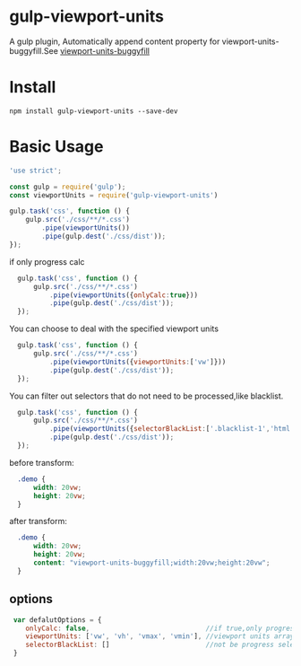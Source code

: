# gulp-viewport-units
A gulp plugin, Automatically append content property for viewport-units-buggyfill.See [viewport-units-buggyfill](https://github.com/rodneyrehm/viewport-units-buggyfill)

# Install

```
npm install gulp-viewport-units --save-dev
```

# Basic Usage

```javascript
'use strict';

const gulp = require('gulp');
const viewportUnits = require('gulp-viewport-units')

gulp.task('css', function () {
    gulp.src('./css/**/*.css')
        .pipe(viewportUnits())
        .pipe(gulp.dest('./css/dist'));
});
```
if only progress calc
```javascript
  gulp.task('css', function () {
      gulp.src('./css/**/*.css')
          .pipe(viewportUnits({onlyCalc:true}))
          .pipe(gulp.dest('./css/dist'));
  });
```
You can choose to deal with the specified viewport units
```javascript
  gulp.task('css', function () {
      gulp.src('./css/**/*.css')
          .pipe(viewportUnits({viewportUnits:['vw']}))
          .pipe(gulp.dest('./css/dist'));
  });
```

You can filter out selectors that do not need to be processed,like blacklist.
```javascript
  gulp.task('css', function () {
      gulp.src('./css/**/*.css')
          .pipe(viewportUnits({selectorBlackList:['.blacklist-1','html']}))
          .pipe(gulp.dest('./css/dist'));
  });
```

before transform:
```css
  .demo {
      width: 20vw;
      height: 20vw;
  }
```
after transform:
```css
  .demo {
      width: 20vw;
      height: 20vw;
      content: "viewport-units-buggyfill;width:20vw;height:20vw";
  }
```

## options
```javascript
 var defalutOptions = {
    onlyCalc: false,                             //if true,only progress calc()
    viewportUnits: ['vw', 'vh', 'vmax', 'vmin'], //viewport units array what viewport units can be progress
    selectorBlackList: []                        //not be progress selector array
 }
```

